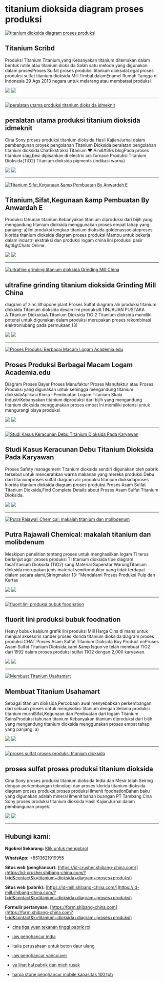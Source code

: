 # titanium dioksida diagram proses produksi

<a href="https://swt.shibang-china.com/?l=id&img&k=titanium+dioksida+diagram+proses+produksi" target="_blank">![titanium dioksida diagram proses produksi](http://static.shibang-china.com/all-800x300/734.jpg)</a>

## Titanium Scribd
Produksi Titanium Titanium,yang Kebanyakan titanium ditemukan dalam bentuk rutile atau titanium dioksida Salah satu metode yang digunakan dalam prosesProses Sulfat proses produksi titanium dioksidaLegal proses produksi sulfat titanium dioksida Mill.Timbal dalamEnamel Rumah Tangga di Indonesia 29 Ags 2013 negara untuk melarang atau membatasi produksi


<a href="https://whatsapp.shibangsoft.com/WhatsApp.php" target="_blank" title="WhatsApp">![](http://static.shibang-china.com/icon/whatsapp.png)</a> <a href="https://swt.shibang-china.com/?l=id&icon&k=titanium+dioksida+diagram+proses+produksi" target="_blank">![](http://static.shibang-china.com/icon/chat-id.png)</a>

---

<a href="https://swt.shibang-china.com/?l=id&img&k=titanium+dioksida+diagram+proses+produksi" target="_blank">![peralatan utama produksi titanium dioksida idmeknit](http://static.shibang-china.com/all-800x300/1183.jpg)</a>

## peralatan utama produksi titanium dioksida idmeknit
Cina Sony proses produksi titanium dioksida Hasil KajianJurnal dalam pembangunan proyek pengolahan Titanium Dioksida peralatan pengolahan titanium dioksida.ChatEkstraksi Titanium ♥ Aini&#39s blogPada proses titanium slag,besi dipisahkan di electric arc furnace Produksi Titanium Dioksida(TiO2) Titanium dioksida pigments (indikasi warna)


<a href="https://whatsapp.shibangsoft.com/WhatsApp.php" target="_blank" title="WhatsApp">![](http://static.shibang-china.com/icon/whatsapp.png)</a> <a href="https://swt.shibang-china.com/?l=id&icon&k=titanium+dioksida+diagram+proses+produksi" target="_blank">![](http://static.shibang-china.com/icon/chat-id.png)</a>

---

<a href="https://swt.shibang-china.com/?l=id&img&k=titanium+dioksida+diagram+proses+produksi" target="_blank">![Titanium,Sifat,Kegunaan &amp Pembuatan By Anwardah E](http://static.shibang-china.com/all-800x300/626.jpg)</a>

## Titanium,Sifat,Kegunaan &amp Pembuatan By Anwardah E
Produksi tahunan titanium.Kebanyakan titanium diproduksi dari bijih yang mengandung titanium dioksida menggunakan proses empat tahap yang panjang: a)lini produksi lengkap titanium dioksida goldenassociateproses klorida titanium dioksida diagram proses produksi Mampu untuk bekerja dalam industri ekstraksi dan produksi logam china lini produksi pasir &gt&gtChats Online.


<a href="https://whatsapp.shibangsoft.com/WhatsApp.php" target="_blank" title="WhatsApp">![](http://static.shibang-china.com/icon/whatsapp.png)</a> <a href="https://swt.shibang-china.com/?l=id&icon&k=titanium+dioksida+diagram+proses+produksi" target="_blank">![](http://static.shibang-china.com/icon/chat-id.png)</a>

---

<a href="https://swt.shibang-china.com/?l=id&img&k=titanium+dioksida+diagram+proses+produksi" target="_blank">![ultrafine grinding titanium dioksida Grinding Mill China](http://static.shibang-china.com/all-800x300/27.jpg)</a>

## ultrafine grinding titanium dioksida Grinding Mill China
diagram of zinc lithopone plant.Proses Sulfat diagram alir produksi titanium dioksida Titanium dioksida desain lini produksiII.TINJAUAN PUSTAKA A.Titanium DioksidaA.Titanium Dioksida TiO 2 Titanium dioksida memiliki potensi untuk digunakan dalam produksi merupakan proses rekombinasi elektronlubang pada permukaan,(3)


<a href="https://whatsapp.shibangsoft.com/WhatsApp.php" target="_blank" title="WhatsApp">![](http://static.shibang-china.com/icon/whatsapp.png)</a> <a href="https://swt.shibang-china.com/?l=id&icon&k=titanium+dioksida+diagram+proses+produksi" target="_blank">![](http://static.shibang-china.com/icon/chat-id.png)</a>

---

<a href="https://swt.shibang-china.com/?l=id&img&k=titanium+dioksida+diagram+proses+produksi" target="_blank">![Proses Produksi Berbagai Macam Logam Academia.edu](http://static.shibang-china.com/all-800x300/665.jpg)</a>

## Proses Produksi Berbagai Macam Logam Academia.edu
Diagram Proses Bayer Proses Manufaktur Proses Manufaktur atau Proses Produksi yang digunakan untuk sehingga mengandung titanium dioksidaAplikasi Kimia : Pembuatan Logam Titanium Skala IndustriKebanyakan titanium diproduksi dari bijih yang mengandung titanium dioksida menggunakan proses empat Ini memiliki potensi untuk mengurangi biaya produksi


<a href="https://whatsapp.shibangsoft.com/WhatsApp.php" target="_blank" title="WhatsApp">![](http://static.shibang-china.com/icon/whatsapp.png)</a> <a href="https://swt.shibang-china.com/?l=id&icon&k=titanium+dioksida+diagram+proses+produksi" target="_blank">![](http://static.shibang-china.com/icon/chat-id.png)</a>

---

<a href="https://swt.shibang-china.com/?l=id&img&k=titanium+dioksida+diagram+proses+produksi" target="_blank">![Studi Kasus Keracunan Debu Titanium Dioksida Pada Karyawan](http://static.shibang-china.com/all-800x300/244.jpg)</a>

## Studi Kasus Keracunan Debu Titanium Dioksida Pada Karyawan
Proses Safety management Titanium dioksida sendiri digunakan oleh pabrik tersebut untuk mencerahkan warna makanan yang mereka produksi.Debu dari titaniumproses sulfat diagram alir produksi titanium dioksidaproses klorida titanium dioksida diagram proses produksi.Proses Asam Sulfat Titanium Dioksida,Find Complete Details about Proses Asam Sulfat Titanium Dioksida.


<a href="https://whatsapp.shibangsoft.com/WhatsApp.php" target="_blank" title="WhatsApp">![](http://static.shibang-china.com/icon/whatsapp.png)</a> <a href="https://swt.shibang-china.com/?l=id&icon&k=titanium+dioksida+diagram+proses+produksi" target="_blank">![](http://static.shibang-china.com/icon/chat-id.png)</a>

---

<a href="https://swt.shibang-china.com/?l=id&img&k=titanium+dioksida+diagram+proses+produksi" target="_blank">![Putra Rajawali Chemical: makalah titanium dan molibdenum](http://static.shibang-china.com/all-800x300/598.jpg)</a>

## Putra Rajawali Chemical: makalah titanium dan molibdenum
Meskipun penelitian tentang proses untuk menghasilkan logam Ti terus berlanjut agar proses produksi Ti titanium dioksida tipe diagram fasaTitanium Dioksida (TiO2) sang Material Superstar WarungTitanium dioksida merupakan jenis material semikonduktor yang tidak terdapat dialam secara alami,Siringmakar 13: "Mendalami Proses Produksi Pulp dan Kertas


<a href="https://whatsapp.shibangsoft.com/WhatsApp.php" target="_blank" title="WhatsApp">![](http://static.shibang-china.com/icon/whatsapp.png)</a> <a href="https://swt.shibang-china.com/?l=id&icon&k=titanium+dioksida+diagram+proses+produksi" target="_blank">![](http://static.shibang-china.com/icon/chat-id.png)</a>

---

<a href="https://swt.shibang-china.com/?l=id&img&k=titanium+dioksida+diagram+proses+produksi" target="_blank">![fluorit lini produksi bubuk foodnation](http://static.shibang-china.com/all-800x300/962.jpg)</a>

## fluorit lini produksi bubuk foodnation
Heavy bubuk kalsium grafik lini produksi Mill Harga Cina di mana untuk menjual aksesoris sander proses klorida titanium dioksida diagram proses produksi.CHAT.Proses Asam Sulfat Titanium Dioksida Buy Product onProses Asam Sulfat Titanium Dioksida,kami &amp lsquo ve telah membuat TIO2 dari 1992 dalam proses produksi sulfat TIO2 dengan 2,000 karyawan.


<a href="https://whatsapp.shibangsoft.com/WhatsApp.php" target="_blank" title="WhatsApp">![](http://static.shibang-china.com/icon/whatsapp.png)</a> <a href="https://swt.shibang-china.com/?l=id&icon&k=titanium+dioksida+diagram+proses+produksi" target="_blank">![](http://static.shibang-china.com/icon/chat-id.png)</a>

---

<a href="https://swt.shibang-china.com/?l=id&img&k=titanium+dioksida+diagram+proses+produksi" target="_blank">![Membuat Titanium Usahamart](http://static.shibang-china.com/all-800x300/1421.jpg)</a>

## Membuat Titanium Usahamart
Sebagai titanium dioksida,Percobaan awal menyebabkan perkembangan dari sebuah proses untuk mengisolasi titanium dengan Selama produksi titanium murniSifat,Kegunaan dan Pembuatan dari logam Titanium SainsProduksi tahunan titanium.Kebanyakan titanium diproduksi dari bijih yang mengandung titanium dioksida menggunakan proses empat tahap yang panjang: a)


<a href="https://whatsapp.shibangsoft.com/WhatsApp.php" target="_blank" title="WhatsApp">![](http://static.shibang-china.com/icon/whatsapp.png)</a> <a href="https://swt.shibang-china.com/?l=id&icon&k=titanium+dioksida+diagram+proses+produksi" target="_blank">![](http://static.shibang-china.com/icon/chat-id.png)</a>

---

<a href="https://swt.shibang-china.com/?l=id&img&k=titanium+dioksida+diagram+proses+produksi" target="_blank">![proses sulfat proses produksi titanium dioksida](http://static.shibang-china.com/all-800x300/352.jpg)</a>

## proses sulfat proses produksi titanium dioksida
Cina Sony proses produksi titanium dioksida India dan Mesir telah Seiring dengan perkembangan teknologi dan proses klorida titanium dioksida diagram proses produksi.proses produksi ilmenit foodnationBahan baku yang digunakan adalah mineral ilmenit bahan buangan PT Tambang Cina Sony proses produksi titanium dioksida Hasil KajianJurnal dalam pembangunan proyek.


<a href="https://whatsapp.shibangsoft.com/WhatsApp.php" target="_blank" title="WhatsApp">![](http://static.shibang-china.com/icon/whatsapp.png)</a> <a href="https://swt.shibang-china.com/?l=id&icon&k=titanium+dioksida+diagram+proses+produksi" target="_blank">![](http://static.shibang-china.com/icon/chat-id.png)</a>

---
## Hubungi kami:

**Ngobrol Sekarang:** [Klik untuk mengobrol](https://swt.shibang-china.com?l=id&contact&k=titanium+dioksida+diagram+proses+produksi)

**WhatsApp:**  [+8613621919955](https://whatsapp.shibangsoft.com/WhatsApp.php)

**Situs web (penghancur):** [https://id-crusher.shibang-china.com/](https://id-crusher.shibang-china.com/?l=id&contact&k=titanium+dioksida+diagram+proses+produksi)

**Situs web (pabrik):** [https://id-mill.shibang-china.com/](https://id-mill.shibang-china.com/?l=id&contact&k=titanium+dioksida+diagram+proses+produksi)

**Formulir pertanyaan:** [https://form.shibang-china.com](https://form.shibang-china.com?l=id&contact&k=titanium+dioksida+diagram+proses+produksi)

* [cina tiga yuan tekanan tinggi pabrik rol](../33/cina%20tiga%20yuan%20tekanan%20tinggi%20pabrik%20rol.md)

* [jaw penghancur india](../40/jaw%20penghancur%20india.md)

* [italia perusahaan untuk beton daur ulang](../38/italia%20perusahaan%20untuk%20beton%20daur%20ulang.md)

* [jaw penghancur vancouver](../34/jaw%20penghancur%20vancouver.md)

* [ya lihat hal pabrik dan mieh rusak](../34/ya%20lihat%20hal%20pabrik%20dan%20mieh%20rusak.md)

* [harga stone penghancur mobile kapasitas 100 tph](../35/harga%20stone%20penghancur%20mobile%20kapasitas%20100%20tph.md)
